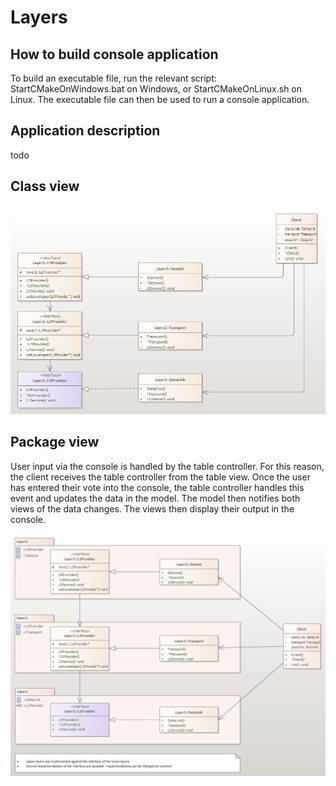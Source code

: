 # Layers
## How to build console application
To build an executable file, run the relevant script: StartCMakeOnWindows.bat on Windows, or StartCMakeOnLinux.sh on Linux. The executable file can then be used to run a console application.

## Application description
todo


## Class view

![LayersPattern_ClassDiagramm](uml/LayersPattern_ClassDiagramm.PNG "LayersPattern_ClassDiagramm")

## Package view
User input via the console is handled by the table controller. For this reason, the client receives the table controller from the table view. Once the user has entered their vote into the console, the table controller handles this event and updates the data in the model. The model then notifies both views of the data changes. The views then display their output in the console.

![LayersPattern_PackageDiagramm](uml/LayersPattern_PackageDiagramm.PNG "LayersPattern_PackageDiagramm")
